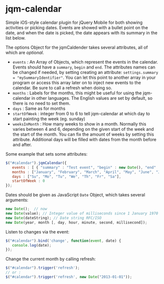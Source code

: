 jqm-calendar
============

Simple iOS-style calendar plugin for jQuery Mobile for both showing activities or picking dates. Events are showed with a bullet point on the date, and when the date is picked, the date appears with its summary in the list below.  

The options Object for the jqmCaldender takes several attributes, all of which are *optional*.

* `events` : An Array of Objects, which represent the events in the calendar. Events should have a `summary`, `begin` and `end`. The attributes names can be changed if needed, by setting creating an attribute: `settings.summary = "mySummaryIdentifier"`. You can let this point to another array in your program or access this array later on to inject new events to the calendar. Be sure to call a refresh when doing so.
* `months` : Labels for the months, this might be useful for using the jqm-calendar in other languages. The English values are set by default, so there is no need to set them.
* `days` : Same as for months
* `startOfWeek` : integer from 0 to 6 to tell jqm-calendar at which day to start painting the week (eg. sunday)
* `weeksInMonth` : How many weeks to show in a month. Normally this varies between 4 and 6, depending on the given start of the week and the start of the month. You can fix the amount of weeks by setting this attribute. Additional days will be filled with dates from the month before and after.

Some example that sets some attributes:

```js
$("#calendar").jqmCalendar({
   events : [ { "summary" : "Test event", "begin" : new Date(), "end" : new Date() } ],
   months : ["January", "February", "March", "April", "May", "June", "July", "August", "September", "October", "November", "December"],
   days : ["Su", "Mo", "Tu", "We", "Th", "Fr", "Sa"],
   startOfWeek : 0
}); 
```

Dates should be given as JavaScript `Date` Object, which takes several arguments:

```js
new Date();  // now
new Date(value); // Integer value of milliseconds since 1 January 1970 00:00:00 UTC
new Date(dateString); // Date string RFC/ISO
new Date(year, month [, day, hour, minute, second, millisecond]);
```

Listen to changes via the event:
```js
$("#calendar").bind('change', function(event, date) {
   console.log(date);
});
```

Change the current month by calling refresh:
```js
$("#calendar").trigger('refresh');
// or :
$("#calendar").trigger('refresh', new Date("2013-01-01"));
```
